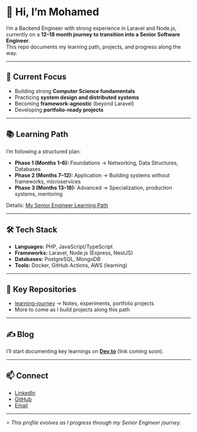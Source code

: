 # 👋 Hi, I’m Mohamed

I’m a Backend Engineer with strong experience in Laravel and Node.js, currently on a **12–18 month journey to transition into a Senior Software Engineer**.  
This repo documents my learning path, projects, and progress along the way.

---

## 🚀 Current Focus
- Building strong **Computer Science fundamentals**  
- Practicing **system design and distributed systems**  
- Becoming **framework-agnostic** (beyond Laravel)  
- Developing **portfolio-ready projects**  

---

## 📚 Learning Path
I’m following a structured plan:
- **Phase 1 (Months 1–6):** Foundations → Networking, Data Structures, Databases  
- **Phase 2 (Months 7–12):** Application → Building systems without frameworks, microservices  
- **Phase 3 (Months 13–18):** Advanced → Specialization, production systems, mentoring  

Details: [My Senior Engineer Learning Path](https://www.notion.so/Senior-Software-Engineer-Learning-Path-12-18-Month-Journey-25fb6863357381f0a312e7114361bf5c)

---

## 🛠️ Tech Stack
- **Languages:** PHP, JavaScript/TypeScript  
- **Frameworks:** Laravel, Node.js (Express, NestJS)  
- **Databases:** PostgreSQL, MongoDB  
- **Tools:** Docker, GitHub Actions, AWS (learning)  

---

## 📂 Key Repositories
- [learning-journey](https://github.com/mo-masoud/learning-journey) → Notes, experiments, portfolio projects  
- More to come as I build projects along this path  

---

## ✍️ Blog
I’ll start documenting key learnings on **[Dev.to](https://dev.to/)** (link coming soon).  

---

## 📫 Connect
- [LinkedIn](https://www.linkedin.com/in/mohamed-masoud-999188165)  
- [GitHub](https://github.com/mo-masoud)  
- [Email](mailto:mo.masoud.7007@gmail.com)  

---

⭐️ _This profile evolves as I progress through my Senior Engineer journey._
